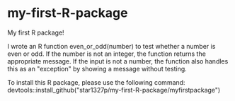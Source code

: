 # my-first-R-package
My first R package!

I wrote an R function even_or_odd(number) to test whether a number is even or odd.
If the number is not an integer, the function returns the appropriate message.
If the input is not a number, the function also handles this as an "exception" by showing a message without testing.

To install this R package, please use the following command:
devtools::install_github("star1327p/my-first-R-package/myfirstpackage")
